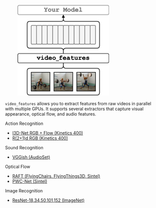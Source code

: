 <figure>
  <img src="_assets/base.png" width="300" />
</figure>

`video_features` allows you to extract features from raw videos in parallel with multiple GPUs. 
It supports several extractors that capture visual appearance, optical flow, and audio features.

Action Recognition

- [I3D-Net RGB + Flow (Kinetics 400)](https://v-iashin.github.io/video_features/models/i3d.md)
- [R(2+1)d RGB (Kinetics 400)](https://v-iashin.github.io/video_features/models/r21d.md)

Sound Recognition

- [VGGish (AudioSet)](https://v-iashin.github.io/video_features/models/vggish.md)

Optical Flow

- [RAFT (FlyingChairs, FlyingThings3D, Sintel)](https://v-iashin.github.io/video_features/models/raft.md)
- [PWC-Net (Sintel)](https://v-iashin.github.io/video_features/models/pwc.md)

Image Recognition

- [ResNet-18,34,50,101,152 (ImageNet)](https://v-iashin.github.io/video_features/models/resnet.md)

